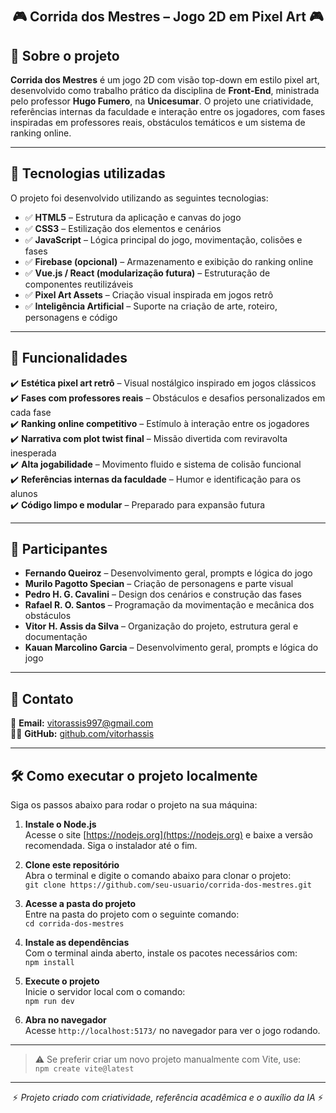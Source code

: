 # <h2 align="center">🎮 Corrida dos Mestres – Jogo 2D em Pixel Art 🎮</h2>

## 📌 Sobre o projeto  

**Corrida dos Mestres** é um jogo 2D com visão top-down em estilo pixel art, desenvolvido como trabalho prático da disciplina de **Front-End**, ministrada pelo professor **Hugo Fumero**, na **Unicesumar**. O projeto une criatividade, referências internas da faculdade e interação entre os jogadores, com fases inspiradas em professores reais, obstáculos temáticos e um sistema de ranking online.

---

## 🚀 Tecnologias utilizadas  

O projeto foi desenvolvido utilizando as seguintes tecnologias:

- ✅ **HTML5** – Estrutura da aplicação e canvas do jogo  
- ✅ **CSS3** – Estilização dos elementos e cenários  
- ✅ **JavaScript** – Lógica principal do jogo, movimentação, colisões e fases  
- ✅ **Firebase (opcional)** – Armazenamento e exibição do ranking online  
- ✅ **Vue.js / React (modularização futura)** – Estruturação de componentes reutilizáveis  
- ✅ **Pixel Art Assets** – Criação visual inspirada em jogos retrô  
- ✅ **Inteligência Artificial** – Suporte na criação de arte, roteiro, personagens e código  

---

## 🎯 Funcionalidades  

✔️ **Estética pixel art retrô** – Visual nostálgico inspirado em jogos clássicos  
✔️ **Fases com professores reais** – Obstáculos e desafios personalizados em cada fase  
✔️ **Ranking online competitivo** – Estímulo à interação entre os jogadores  
✔️ **Narrativa com plot twist final** – Missão divertida com reviravolta inesperada  
✔️ **Alta jogabilidade** – Movimento fluido e sistema de colisão funcional  
✔️ **Referências internas da faculdade** – Humor e identificação para os alunos  
✔️ **Código limpo e modular** – Preparado para expansão futura  

---

## 👥 Participantes  

- **Fernando Queiroz** – Desenvolvimento geral, prompts e lógica do jogo  
- **Murilo Pagotto Specian** – Criação de personagens e parte visual  
- **Pedro H. G. Cavalini** – Design dos cenários e construção das fases  
- **Rafael R. O. Santos** – Programação da movimentação e mecânica dos obstáculos  
- **Vitor H. Assis da Silva** – Organização do projeto, estrutura geral e documentação
- **Kauan Marcolino Garcia** – Desenvolvimento geral, prompts e lógica do jogo

---

## 📩 Contato  

📧 **Email:** [vitorassis997@gmail.com](mailto:vitorassis997@gmail.com)  
👨‍💻 **GitHub:** [github.com/vitorhassis](https://github.com/vitorhassis)  

---

## 🛠️ Como executar o projeto localmente  

Siga os passos abaixo para rodar o projeto na sua máquina:

1. **Instale o Node.js**  
Acesse o site [https://nodejs.org](https://nodejs.org) e baixe a versão recomendada. Siga o instalador até o fim.

2. **Clone este repositório**  
Abra o terminal e digite o comando abaixo para clonar o projeto:  
`git clone https://github.com/seu-usuario/corrida-dos-mestres.git`

3. **Acesse a pasta do projeto**  
Entre na pasta do projeto com o seguinte comando:  
`cd corrida-dos-mestres`

4. **Instale as dependências**  
Com o terminal ainda aberto, instale os pacotes necessários com:  
`npm install`

5. **Execute o projeto**  
Inicie o servidor local com o comando:  
`npm run dev`

6. **Abra no navegador**  
Acesse `http://localhost:5173/` no navegador para ver o jogo rodando.

---

> ⚠️ Se preferir criar um novo projeto manualmente com Vite, use:  
`npm create vite@latest`

---

<p align="center">⚡ <em>Projeto criado com criatividade, referência acadêmica e o auxílio da IA</em> ⚡</p>

 
